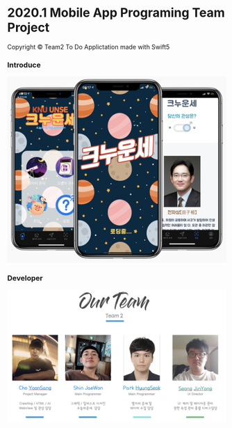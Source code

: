 # 2020.1 Mobile App Programing Team Project

Copyright © Team2
To Do Applictation made with Swift5

### Introduce
![Readme1](./img/Readme1.png)
### Developer
![Readme2](./img/Readme2.png)
